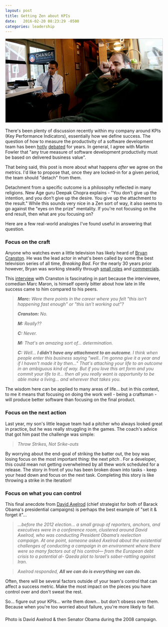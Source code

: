 ```yaml
---
layout: post
title: Getting Zen about KPIs
date:   2016-02-20 08:23:29 -0500
categories: leadership
---
```


![Axelrod](/images/david-axelrod-obama.jpg)

There's been plenty of discussion recently within my company around KPIs (Key Performance Indicators), essentially how we define success.  The question of how to measure the productivity of a software development team has been [hotly](http://martinfowler.com/bliki/CannotMeasureProductivity.html) [debated](http://jimhighsmith.com/velocity-is-killing-agility/) for years.  In general, I agree with Martin Fowler that "any true measure of software development productivity must be based on delivered business value".

That being said, this post is more about what happens *after* we agree on the metrics.  I'd like to propose that, once they are locked-in for a given period, the team should "detach" from them.  

Detachment from a specific outcome is a philosophy reflected in many religions.  New Age guru Deepak Chopra explains - "You don’t give up the intention, and you don’t give up the desire. You give up the attachment to the result."  While this sounds very nice in a Zen sort of way, it also seems to go against the "eyes on the prize" mentality.  If you're not focusing on the end result, then what are you focusing on?

Here are a few real-world analogies I've found useful in answering that question.

### Focus on the craft

Anyone who watches even a little television has likely heard of [Bryan Cranston](https://en.wikipedia.org/wiki/Bryan_Cranston).  He was the lead actor in what's been called by some the best television series of all time, _Breaking Bad_.  For the nearly 30 years prior however, Bryan was working steadily through [small roles](http://www.buzzfeed.com/leonoraepstein/9-of-bryan-cranstons-forgotten-roles) and [commercials](https://www.youtube.com/watch?v=kdK8E8m56tA).

This [interview](https://youtu.be/3tI72SySZXM?t=37m44s) with Cranston is fascinating in part because the interviewee, comedian Marc Maron, is himself openly bitter about how late in life success came to him compared to his peers.

> _**Marc:** Were there points in the career where you felt "this isn't happening fast enough" or "this isn't working out"?_
>
> _**Cranston:** No._
>
> _**M:** Really??_
>
> _**C:** Never._
>
> _**M:** That's an amazing sort of... determination._
>
> _**C:** Well... **I didn't have any attachment to an outcome**.  I think when people enter this business saying "well.. I'm gonna give it a year and if I haven't made it by then..."   That's attaching your life to an outcome in an ambiguous kind of way.  But if you love this art form and you commit your life to it... then all you really want is opportunity to be able make a living... and wherever that takes you._

The wisdom here can be applied to many areas of life... but in this context, to me it means that focusing on doing the work well - being a craftsman - will produce better software than focusing on the final product.

### Focus on the next action

Last year, my son's little league team had a pitcher who always looked great in practice, but he was really struggling in the games.  The coach's advice that got him past the challenge was simple:

> _Throw Strikes, Not Srike-outs_

By worrying about the end-goal of striking the batter out, the boy was losing focus on the most important thing: the next pitch
.
For a developer, this could mean not getting overwhelmed by all thew work scheduled for a release.  The story in front of you has been broken down into tasks - keep your head down and focus on the next task.  Completing this story is like throwing a strike in the iteration!


### Focus on what you can control

This final anecdote from [David Axelrod](https://en.wikipedia.org/wiki/David_Axelrod) (chief strategist for both of Barack Obama's presidential campaigns) is perhaps the best example of "set it & forget it"...

> _...before the 2012 election... a small group of reporters, anchors, and executives were in a conference room, clustered around David Axelrod, who was conducting President Obama’s reelection campaign. At one point, someone asked Axelrod about the existential challenges of conducting a campaign in an environment where there were so many factors out of his control— from the European debt crisis to a potential al- Qaeda plot to Israel’s saber-rattling against Iran._

> _Axelrod responded, **All we can do is everything we can do.**_

Often, there will be several factors outside of your team's control that can affect a success metric.  Make the most impact on the pieces you have control over and don't sweat the rest.

So... figure out your KPIs... write them down... but don't obsess over them.  Because when you're too worried about failure, you're more likely to fail.

 ###

Photo is David Axelrod & then Senator Obama during the 2008 campaign.

